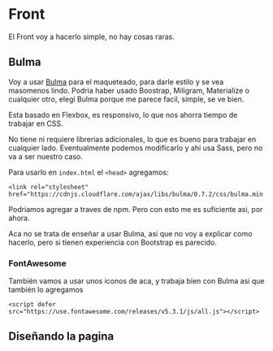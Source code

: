 # Front

El Front voy a hacerlo simple, no hay cosas raras.

## Bulma

Voy a usar [Bulma](https://bulma.io/documentation/) para el maqueteado, para darle estilo y se vea masomenos lindo.
Podria haber usado Boostrap, Miligram, Materialize o cualquier otro, elegí Bulma porque me parece facil, simple, se ve bien.

Esta basado en Flexbox, es responsivo, lo que nos ahorra tiempo de trabajar en CSS. 

No tiene ni requiere librerias adicionales, lo que es bueno para trabajar en cualquier lado. Eventualmente podemos modificarlo y ahi usa Sass, pero no va a ser nuestro caso.

Para usarlo en `index.html` el `<head>` agregamos:

```
<link rel="stylesheet" href="https://cdnjs.cloudflare.com/ajax/libs/bulma/0.7.2/css/bulma.min.css">
```

Podriamos agregar a traves de npm. Pero con esto me es suficiente asi, por ahora.

Aca no se trata de enseñar a usar Bulma, asi que no voy a explicar como hacerlo, pero si tienen experiencia con Bootstrap es parecido.

### FontAwesome

También vamos a usar unos iconos de aca, y trabaja bien con Bulma asi que también lo agregamos

```
<script defer src="https://use.fontawesome.com/releases/v5.3.1/js/all.js"></script>
```

## Diseñando la pagina



